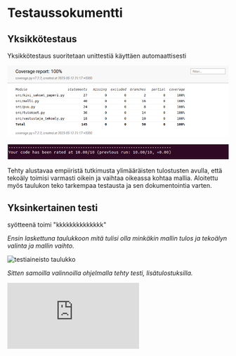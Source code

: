 # Testaussokumentti

## Yksikkötestaus
Yksikkötestaus suoritetaan unittestiä käyttäen automaattisesti

![coverage report](https://github.com/KilpiV/TiraLabra2023/blob/main/Dokumentaatio/kuvat/testikattavuus_unittest.png)

![pylint](https://github.com/KilpiV/TiraLabra2023/blob/main/Dokumentaatio/kuvat/pylint_taso.png)

Tehty alustavaa empiiristä tutkimusta ylimääräisten tulostusten avulla, että tekoäly toimisi varmasti oikein ja vaihtaa oikeassa kohtaa mallia. Aloitettu myös taulukon teko tarkempaa testausta ja sen dokumentointia varten.

## Yksinkertainen testi 
syötteenä toimi "kkkkkkkkkkkkkk"

*Ensin laskettuna taulukkoon mitä tulisi olla minkäkin mallin tulos ja tekoälyn valinta ja mallin vaihto.*

![testiaineisto taulukko](https://github.com/KilpiV/TiraLabra2023/blob/main/Dokumentaatio/KSP-testi-k-t.png)

*Sitten samoilla valinnoilla ohjelmalla tehty testi, lisätulostuksilla.*

![testitulostus ohjelmasta](https://github.com/KilpiV/TiraLabra2023/blob/main/Dokumentaatio/testaus_k_t.md)
